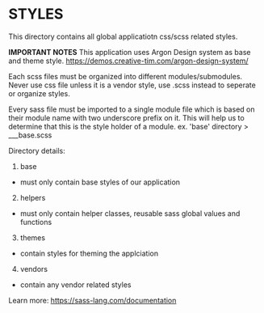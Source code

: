 # STYLES
This directory contains all global applicatiotn css/scss related styles.

**IMPORTANT NOTES**
This application uses Argon Design system as base and theme style.
https://demos.creative-tim.com/argon-design-system/

Each scss files must be organized into different modules/submodules.
Never use css file unless it is a vendor style, use .scss instead to seperate or organize styles.

Every sass file must be imported to a single module file which is based on their module name with two underscore prefix on it. This will help us to determine that this is the style holder of a module. 
ex. 'base' directory > ___base.scss


Directory details:
1. base
- must only contain base styles of our application
2. helpers
- must only contain helper classes, reusable sass global values and functions
3. themes
- contain styles for theming the applciation
4. vendors
- contain any vendor related styles


Learn more:
https://sass-lang.com/documentation